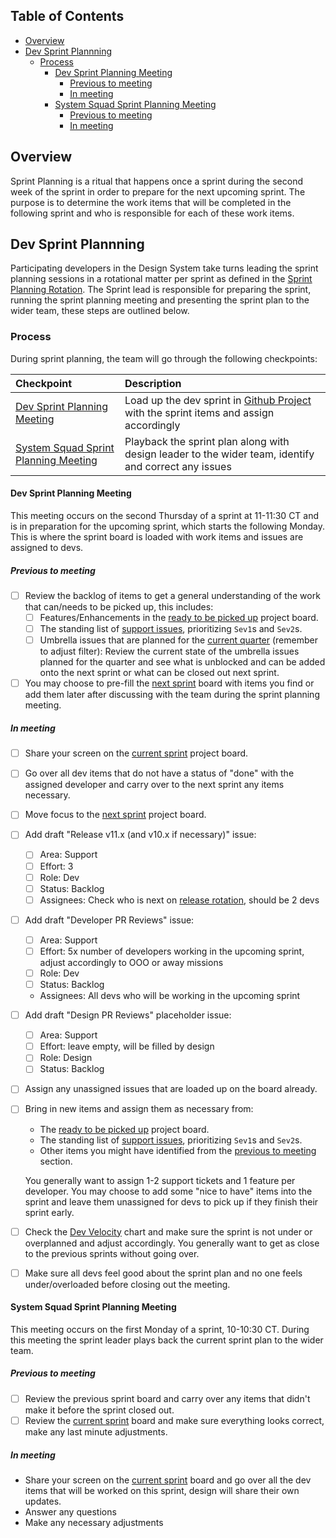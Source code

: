 <!-- START doctoc generated TOC please keep comment here to allow auto update -->
<!-- DON'T EDIT THIS SECTION, INSTEAD RE-RUN doctoc TO UPDATE -->

## Table of Contents

- [Overview](#overview)
- [Dev Sprint Plannning](#dev-sprint-plannning)
  - [Process](#process)
    - [Dev Sprint Planning Meeting](#dev-sprint-planning-meeting)
      - [Previous to meeting](#previous-to-meeting)
      - [In meeting](#in-meeting)
    - [System Squad Sprint Planning Meeting](#system-squad-sprint-planning-meeting)
      - [Previous to meeting](#previous-to-meeting-1)
      - [In meeting](#in-meeting-1)

<!-- END doctoc generated TOC please keep comment here to allow auto update -->

## Overview

Sprint Planning is a ritual that happens once a sprint during the second week of
the sprint in order to prepare for the next upcoming sprint. The purpose is to
determine the work items that will be completed in the following sprint and who
is responsible for each of these work items.

## Dev Sprint Plannning

Participating developers in the Design System take turns leading the sprint
planning sessions in a rotational matter per sprint as defined in the
[Sprint Planning Rotation](https://github.com/carbon-design-system/carbon/wiki/Sprint-Planning-Rotation).
The Sprint lead is responsible for preparing the sprint, running the sprint
planning meeting and presenting the sprint plan to the wider team, these steps
are outlined below.

### Process

During sprint planning, the team will go through the following checkpoints:

| Checkpoint                                                                    | Description                                                                                                                                       |
| :---------------------------------------------------------------------------- | :------------------------------------------------------------------------------------------------------------------------------------------------ |
| [Dev Sprint Planning Meeting](#dev-sprint-planning-meeting)                   | Load up the dev sprint in [Github Project](https://github.com/orgs/carbon-design-system/projects/39) with the sprint items and assign accordingly |
| [System Squad Sprint Planning Meeting](#system-squad-sprint-planning-meeting) | Playback the sprint plan along with design leader to the wider team, identify and correct any issues                                              |

#### Dev Sprint Planning Meeting

This meeting occurs on the second Thursday of a sprint at 11-11:30 CT and is in
preparation for the upcoming sprint, which starts the following Monday. This is
where the sprint board is loaded with work items and issues are assigned to
devs.

##### Previous to meeting

- [ ] Review the backlog of items to get a general understanding of the work
      that can/needs to be picked up, this includes:
  - [ ] Features/Enhancements in the
        [ready to be picked up](https://github.com/orgs/carbon-design-system/projects/39/views/86)
        project board.
  - [ ] The standing list of
        [support issues](https://github.com/carbon-design-system/carbon/issues?q=is%3Aopen+is%3Aissue+label%3A%22severity%3A+2%22),
        prioritizing `Sev1`s and `Sev2`s.
  - [ ] Umbrella issues that are planned for the
        [current quarter](https://github.com/orgs/carbon-design-system/projects/39/views/28?filterQuery=label%3Aepic%2C%22planning%3A+umbrella%22+milestone%3A%222023+Q2%22)
        (remember to adjust filter): Review the current state of the umbrella
        issues planned for the quarter and see what is unblocked and can be
        added onto the next sprint or what can be closed out next sprint.
- [ ] You may choose to pre-fill the
      [next sprint](https://github.com/orgs/carbon-design-system/projects/39/views/13)
      board with items you find or add them later after discussing with the team
      during the sprint planning meeting.

##### In meeting

- [ ] Share your screen on the
      [current sprint](https://github.com/orgs/carbon-design-system/projects/39/views/12)
      project board.
- [ ] Go over all dev items that do not have a status of "done" with the
      assigned developer and carry over to the next sprint any items necessary.
- [ ] Move focus to the
      [next sprint](https://github.com/orgs/carbon-design-system/projects/39/views/13)
      project board.
- [ ] Add draft "Release v11.x (and v10.x if necessary)" issue:
  - [ ] Area: Support
  - [ ] Effort: 3
  - [ ] Role: Dev
  - [ ] Status: Backlog
  - [ ] Assignees: Check who is next on
        [release rotation](https://github.com/carbon-design-system/carbon/wiki/Release-rotation),
        should be 2 devs
- [ ] Add draft "Developer PR Reviews" issue:
  - [ ] Area: Support
  - [ ] Effort: 5x number of developers working in the upcoming sprint, adjust
        accordingly to OOO or away missions
  - [ ] Role: Dev
  - [ ] Status: Backlog
  - Assignees: All devs who will be working in the upcoming sprint
- [ ] Add draft "Design PR Reviews" placeholder issue:
  - [ ] Area: Support
  - [ ] Effort: leave empty, will be filled by design
  - [ ] Role: Design
  - [ ] Status: Backlog
- [ ] Assign any unassigned issues that are loaded up on the board already.
- [ ] Bring in new items and assign them as necessary from:

  - The
    [ready to be picked up](https://github.com/orgs/carbon-design-system/projects/39/views/86)
    project board.
  - The standing list of
    [support issues](https://github.com/carbon-design-system/carbon/issues?q=is%3Aopen+is%3Aissue+label%3A%22severity%3A+2%22),
    prioritizing `Sev1`s and `Sev2`s.
  - Other items you might have identified from the
    [previous to meeting](#previous-to-meeting) section.

  You generally want to assign 1-2 support tickets and 1 feature per developer.
  You may choose to add some "nice to have" items into the sprint and leave them
  unassigned for devs to pick up if they finish their sprint early.

- [ ] Check the
      [Dev Velocity](https://github.com/orgs/carbon-design-system/projects/39/insights/6)
      chart and make sure the sprint is not under or overplanned and adjust
      accordingly. You generally want to get as close to the previous sprints
      without going over.
- [ ] Make sure all devs feel good about the sprint plan and no one feels
      under/overloaded before closing out the meeting.

#### System Squad Sprint Planning Meeting

This meeting occurs on the first Monday of a sprint, 10-10:30 CT. During this
meeting the sprint leader plays back the current sprint plan to the wider team.

##### Previous to meeting

- [ ] Review the previous sprint board and carry over any items that didn't make
      it before the sprint closed out.
- [ ] Review the
      [current sprint](https://github.com/orgs/carbon-design-system/projects/39/views/12?filterQuery=sprint%3A%40current+role%3ADev%2C%22Cross-discipline%22)
      board and make sure everything looks correct, make any last minute
      adjustments.

##### In meeting

- Share your screen on the
  [current sprint](https://github.com/orgs/carbon-design-system/projects/39/views/12?filterQuery=sprint%3A%40current+role%3ADev%2C%22Cross-discipline%22)
  board and go over all the dev items that will be worked on this sprint, design
  will share their own updates.
- Answer any questions
- Make any necessary adjustments

